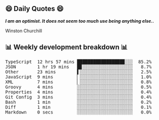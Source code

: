 ## 😄 Daily Quotes 😄

_**I am an optimist. It does not seem too much use being anything else..**_

Winston Churchill



## 📊 Weekly development breakdown 📊

<pre>TypeScript  12 hrs 57 mins █████████████████▉░░░  85.2%
JSON        1 hr 19 mins   █▊░░░░░░░░░░░░░░░░░░░   8.7%
Other       23 mins        ▌░░░░░░░░░░░░░░░░░░░░   2.5%
JavaScript  9 mins         ▏░░░░░░░░░░░░░░░░░░░░   1.0%
XML         7 mins         ▏░░░░░░░░░░░░░░░░░░░░   0.8%
Groovy      4 mins         ░░░░░░░░░░░░░░░░░░░░░   0.5%
Properties  4 mins         ░░░░░░░░░░░░░░░░░░░░░   0.4%
Git Config  3 mins         ░░░░░░░░░░░░░░░░░░░░░   0.4%
Bash        1 min          ░░░░░░░░░░░░░░░░░░░░░   0.2%
Diff        1 min          ░░░░░░░░░░░░░░░░░░░░░   0.1%
Markdown    0 secs         ░░░░░░░░░░░░░░░░░░░░░   0.0%</pre>